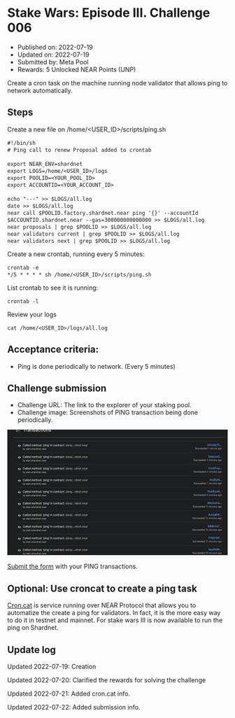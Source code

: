 # Stake Wars: Episode III. Challenge 006
* Published on: 2022-07-19
* Updated on: 2022-07-19
* Submitted by: Meta Pool
* Rewards: 5 Unlocked NEAR Points (UNP)

Create a cron task on the machine running node validator that allows ping to network automatically.

## Steps

Create a new file on /home/<USER_ID>/scripts/ping.sh

```
#!/bin/sh
# Ping call to renew Proposal added to crontab

export NEAR_ENV=shardnet
export LOGS=/home/<USER_ID>/logs
export POOLID=<YOUR_POOL_ID>
export ACCOUNTID=<YOUR_ACCOUNT_ID>

echo "---" >> $LOGS/all.log
date >> $LOGS/all.log
near call $POOLID.factory.shardnet.near ping '{}' --accountId $ACCOUNTID.shardnet.near --gas=300000000000000 >> $LOGS/all.log
near proposals | grep $POOLID >> $LOGS/all.log
near validators current | grep $POOLID >> $LOGS/all.log
near validators next | grep $POOLID >> $LOGS/all.log

```
Create a new crontab, running every 5 minutes:

```
crontab -e
*/5 * * * * sh /home/<USER_ID>/scripts/ping.sh
```

List crontab to see it is running:
```
crontab -l
```

Review your logs 

```
cat /home/<USER_ID>/logs/all.log
```

## Acceptance criteria:

* Ping is done periodically to network. (Every 5 minutes)

## Challenge submission

* Challenge URL: The link to the explorer of your staking pool.
* Challenge image: Screenshots of PING transaction being done periodically.

![img](./images/ping-log.png)

[Submit the form](https://docs.google.com/forms/d/e/1FAIpQLScp9JEtpk1Fe2P9XMaS9Gl6kl9gcGVEp3A5vPdEgxkHx3ABjg/viewform) with your PING transactions.

## Optional: Use croncat to create a ping task

[Cron.cat](https://cron.cat) is service running over NEAR Protocol that allows you to automatize the create a ping for validators. In fact, it is the more easy way to do it in testnet and mainnet. For stake wars III is now available to run the ping on Shardnet.

## Update log


Updated 2022-07-19: Creation

Updated 2022-07-20: Clarified the rewards for solving the challenge

Updated 2022-07-21: Added cron.cat info.

Updated 2022-07-22: Added submission info.
